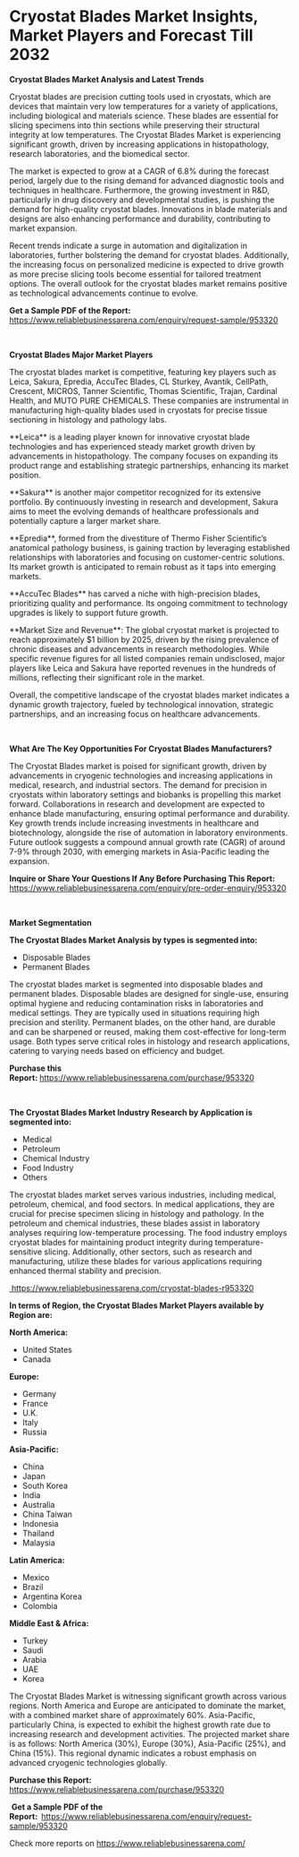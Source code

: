 <p><h1>Cryostat Blades Market Insights, Market Players and Forecast Till 2032</h1></p><p><strong>Cryostat Blades Market Analysis and Latest Trends</strong></p>
<p><p>Cryostat blades are precision cutting tools used in cryostats, which are devices that maintain very low temperatures for a variety of applications, including biological and materials science. These blades are essential for slicing specimens into thin sections while preserving their structural integrity at low temperatures. The Cryostat Blades Market is experiencing significant growth, driven by increasing applications in histopathology, research laboratories, and the biomedical sector.</p><p>The market is expected to grow at a CAGR of 6.8% during the forecast period, largely due to the rising demand for advanced diagnostic tools and techniques in healthcare. Furthermore, the growing investment in R&D, particularly in drug discovery and developmental studies, is pushing the demand for high-quality cryostat blades. Innovations in blade materials and designs are also enhancing performance and durability, contributing to market expansion. </p><p>Recent trends indicate a surge in automation and digitalization in laboratories, further bolstering the demand for cryostat blades. Additionally, the increasing focus on personalized medicine is expected to drive growth as more precise slicing tools become essential for tailored treatment options. The overall outlook for the cryostat blades market remains positive as technological advancements continue to evolve.</p></p>
<p><strong>Get a Sample PDF of the Report:&nbsp;</strong> <a href="https://www.reliablebusinessarena.com/enquiry/request-sample/953320?utm_campaign=3095&utm_medium=2&utm_source=Github&utm_content=ia&utm_term=04032025&utm_id=cryostat-blades">https://www.reliablebusinessarena.com/enquiry/request-sample/953320</a></p>
<p>&nbsp;</p>
<p><strong>Cryostat Blades Major Market Players</strong></p>
<p><p>The cryostat blades market is competitive, featuring key players such as Leica, Sakura, Epredia, AccuTec Blades, CL Sturkey, Avantik, CellPath, Crescent, MICROS, Tanner Scientific, Thomas Scientific, Trajan, Cardinal Health, and MUTO PURE CHEMICALS. These companies are instrumental in manufacturing high-quality blades used in cryostats for precise tissue sectioning in histology and pathology labs.</p><p>**Leica** is a leading player known for innovative cryostat blade technologies and has experienced steady market growth driven by advancements in histopathology. The company focuses on expanding its product range and establishing strategic partnerships, enhancing its market position.</p><p>**Sakura** is another major competitor recognized for its extensive portfolio. By continuously investing in research and development, Sakura aims to meet the evolving demands of healthcare professionals and potentially capture a larger market share.</p><p>**Epredia**, formed from the divestiture of Thermo Fisher Scientific’s anatomical pathology business, is gaining traction by leveraging established relationships with laboratories and focusing on customer-centric solutions. Its market growth is anticipated to remain robust as it taps into emerging markets.</p><p>**AccuTec Blades** has carved a niche with high-precision blades, prioritizing quality and performance. Its ongoing commitment to technology upgrades is likely to support future growth.</p><p>**Market Size and Revenue**: The global cryostat market is projected to reach approximately $1 billion by 2025, driven by the rising prevalence of chronic diseases and advancements in research methodologies. While specific revenue figures for all listed companies remain undisclosed, major players like Leica and Sakura have reported revenues in the hundreds of millions, reflecting their significant role in the market.</p><p>Overall, the competitive landscape of the cryostat blades market indicates a dynamic growth trajectory, fueled by technological innovation, strategic partnerships, and an increasing focus on healthcare advancements.</p></p>
<p>&nbsp;</p>
<p><strong>What Are The Key Opportunities For Cryostat Blades Manufacturers?</strong></p>
<p><p>The Cryostat Blades market is poised for significant growth, driven by advancements in cryogenic technologies and increasing applications in medical, research, and industrial sectors. The demand for precision in cryostats within laboratory settings and biobanks is propelling this market forward. Collaborations in research and development are expected to enhance blade manufacturing, ensuring optimal performance and durability. Key growth trends include increasing investments in healthcare and biotechnology, alongside the rise of automation in laboratory environments. Future outlook suggests a compound annual growth rate (CAGR) of around 7-9% through 2030, with emerging markets in Asia-Pacific leading the expansion.</p></p>
<p><strong>Inquire or Share Your Questions If Any Before Purchasing This Report:</strong> <a href="https://www.reliablebusinessarena.com/enquiry/pre-order-enquiry/953320?utm_campaign=3095&utm_medium=2&utm_source=Github&utm_content=ia&utm_term=04032025&utm_id=cryostat-blades">https://www.reliablebusinessarena.com/enquiry/pre-order-enquiry/953320</a></p>
<p>&nbsp;</p>
<p><strong>Market Segmentation</strong></p>
<p><strong>The Cryostat Blades Market Analysis by types is segmented into:</strong></p>
<p><ul><li>Disposable Blades</li><li>Permanent Blades</li></ul></p>
<p><p>The cryostat blades market is segmented into disposable blades and permanent blades. Disposable blades are designed for single-use, ensuring optimal hygiene and reducing contamination risks in laboratories and medical settings. They are typically used in situations requiring high precision and sterility. Permanent blades, on the other hand, are durable and can be sharpened or reused, making them cost-effective for long-term usage. Both types serve critical roles in histology and research applications, catering to varying needs based on efficiency and budget.</p></p>
<p><strong>Purchase this Report:&nbsp;</strong><a href="https://www.reliablebusinessarena.com/purchase/953320?utm_campaign=3095&utm_medium=2&utm_source=Github&utm_content=ia&utm_term=04032025&utm_id=cryostat-blades">https://www.reliablebusinessarena.com/purchase/953320</a></p>
<p>&nbsp;</p>
<p><strong>The Cryostat Blades Market Industry Research by Application is segmented into:</strong></p>
<p><ul><li>Medical</li><li>Petroleum</li><li>Chemical Industry</li><li>Food Industry</li><li>Others</li></ul></p>
<p><p>The cryostat blades market serves various industries, including medical, petroleum, chemical, and food sectors. In medical applications, they are crucial for precise specimen slicing in histology and pathology. In the petroleum and chemical industries, these blades assist in laboratory analyses requiring low-temperature processing. The food industry employs cryostat blades for maintaining product integrity during temperature-sensitive slicing. Additionally, other sectors, such as research and manufacturing, utilize these blades for various applications requiring enhanced thermal stability and precision.</p></p>
<p><a href="https://www.reliablebusinessarena.com/cryostat-blades-r953320?utm_campaign=3095&utm_medium=2&utm_source=Github&utm_content=ia&utm_term=04032025&utm_id=cryostat-blades">&nbsp;https://www.reliablebusinessarena.com/cryostat-blades-r953320</a></p>
<p><strong>In terms of Region, the Cryostat Blades Market Players available by Region are:</strong></p>
<p>
    <p> <strong> North America: </strong>
        <ul>
            <li>United States</li>
            <li>Canada</li>
        </ul>
        </p> 
    <p> <strong> Europe: </strong>
        <ul>
            <li>Germany</li>
            <li>France</li>
            <li>U.K.</li>
            <li>Italy</li>
            <li>Russia</li>
        </ul>
        </p> 
    <p> <strong> Asia-Pacific: </strong>
        <ul>
            <li>China</li>
            <li>Japan</li>
            <li>South Korea</li>
            <li>India</li>
            <li>Australia</li>
            <li>China Taiwan</li>
            <li>Indonesia</li>
            <li>Thailand</li>
            <li>Malaysia</li>
        </ul>
        </p> 
    <p> <strong> Latin America: </strong>
        <ul>
            <li>Mexico</li>
            <li>Brazil</li>
            <li>Argentina Korea</li>
            <li>Colombia</li>
        </ul>
        </p> 
    <p> <strong> Middle East & Africa: </strong>
        <ul>
            <li>Turkey</li>
            <li>Saudi</li>
            <li>Arabia</li>
            <li>UAE</li>
            <li>Korea</li>
        </ul>
    </p>
    </p>
<p><p>The Cryostat Blades Market is witnessing significant growth across various regions. North America and Europe are anticipated to dominate the market, with a combined market share of approximately 60%. Asia-Pacific, particularly China, is expected to exhibit the highest growth rate due to increasing research and development activities. The projected market share is as follows: North America (30%), Europe (30%), Asia-Pacific (25%), and China (15%). This regional dynamic indicates a robust emphasis on advanced cryogenic technologies globally.</p></p>
<p><strong>Purchase this Report: </strong><a href="https://www.reliablebusinessarena.com/purchase/953320?utm_campaign=3095&utm_medium=2&utm_source=Github&utm_content=ia&utm_term=04032025&utm_id=cryostat-blades">https://www.reliablebusinessarena.com/purchase/953320</a></p>
<p>&nbsp;<strong>Get a Sample PDF of the Report:&nbsp;&nbsp;</strong><a href="https://www.reliablebusinessarena.com/enquiry/request-sample/953320?utm_campaign=3095&utm_medium=2&utm_source=Github&utm_content=ia&utm_term=04032025&utm_id=cryostat-blades">https://www.reliablebusinessarena.com/enquiry/request-sample/953320</a></p>
<p><strong></strong></p>
<p>Check more reports on <a href="https://www.reliablebusinessarena.com/?utm_campaign=3095&utm_medium=2&utm_source=Github&utm_content=ia&utm_term=04032025&utm_id=cryostat-blades">https://www.reliablebusinessarena.com/</a></p>